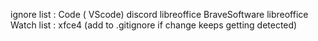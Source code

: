 ignore list :
    Code ( VScode)
    discord
    libreoffice
    BraveSoftware
    libreoffice
Watch list :
    xfce4 (add to .gitignore if change keeps getting detected)